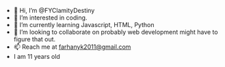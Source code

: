 - 👋 Hi, I’m @FYClamityDestiny
- 👀 I’m interested in coding.
- 🌱 I’m currently learning Javascript, HTML, Python
- 💞️ I’m looking to collaborate on probably web development might have to figure that out.
- 📫 Reach me at farhanyk2011@gmail.com
- I am 11 years old

<!---
FYClamityDestiny/FYClamityDestiny is a ✨ special ✨ repository because its `README.md` (this file) appears on your GitHub profile.
You can click the Preview link to take a look at your changes.
--->
